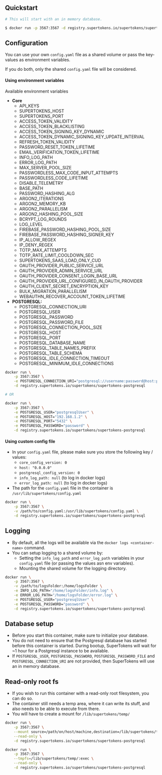 ## Quickstart

```bash
# This will start with an in memory database.

$ docker run -p 3567:3567 -d registry.supertokens.io/supertokens/supertokens-postgresql
```

## Configuration
You can use your own `config.yaml` file as a shared volume or pass the key-values as environment variables. 

If you do both, only the shared `config.yaml` file will be considered.
  
#### Using environment variables
Available environment variables
- **Core**
	- API\_KEYS
	- SUPERTOKENS\_HOST
	- SUPERTOKENS\_PORT
	- ACCESS\_TOKEN\_VALIDITY
	- ACCESS\_TOKEN\_BLACKLISTING
	- ACCESS\_TOKEN\_SIGNING\_KEY\_DYNAMIC
	- ACCESS\_TOKEN\_DYNAMIC\_SIGNING\_KEY\_UPDATE\_INTERVAL
	- REFRESH\_TOKEN\_VALIDITY
	- PASSWORD\_RESET\_TOKEN\_LIFETIME
	- EMAIL\_VERIFICATION\_TOKEN\_LIFETIME
	- INFO\_LOG\_PATH
	- ERROR\_LOG\_PATH
    - MAX\_SERVER\_POOL\_SIZE
	- PASSWORDLESS\_MAX\_CODE\_INPUT\_ATTEMPTS
	- PASSWORDLESS\_CODE\_LIFETIME
	- DISABLE\_TELEMETRY
	- BASE\_PATH
	- PASSWORD\_HASHING\_ALG
	- ARGON2\_ITERATIONS
	- ARGON2\_MEMORY\_KB
	- ARGON2\_PARALLELISM
	- ARGON2\_HASHING\_POOL\_SIZE
	- BCRYPT\_LOG\_ROUNDS
	- LOG\_LEVEL
	- FIREBASE\_PASSWORD\_HASHING\_POOL\_SIZE
	- FIREBASE\_PASSWORD\_HASHING\_SIGNER\_KEY
	- IP\_ALLOW\_REGEX
	- IP\_DENY\_REGEX
	- TOTP\_MAX\_ATTEMPTS
	- TOTP\_RATE\_LIMIT\_COOLDOWN\_SEC
	- SUPERTOKENS\_SAAS\_LOAD\_ONLY\_CUD
	- OAUTH\_PROVIDER\_PUBLIC\_SERVICE\_URL
	- OAUTH\_PROVIDER\_ADMIN\_SERVICE\_URL
	- OAUTH\_PROVIDER\_CONSENT\_LOGIN\_BASE\_URL
	- OAUTH\_PROVIDER\_URL\_CONFIGURED\_IN\_OAUTH\_PROVIDER
	- OAUTH\_CLIENT\_SECRET\_ENCRYPTION\_KEY
	- BULK\_MIGRATION\_PARALLELISM
	- WEBAUTHN\_RECOVER\_ACCOUNT\_TOKEN\_LIFETIME
- **POSTGRESQL:**
	- POSTGRESQL\_CONNECTION\_URI
	- POSTGRESQL\_USER
	- POSTGRESQL\_PASSWORD
	- POSTGRESQL\_PASSWORD\_FILE
	- POSTGRESQL\_CONNECTION\_POOL\_SIZE
	- POSTGRESQL\_HOST
	- POSTGRESQL\_PORT
	- POSTGRESQL\_DATABASE\_NAME
	- POSTGRESQL\_TABLE\_NAMES\_PREFIX
	- POSTGRESQL\_TABLE\_SCHEMA
	- POSTGRESQL\_IDLE\_CONNECTION\_TIMEOUT
	- POSTGRESQL\_MINIMUM\_IDLE\_CONNECTIONS
  

```bash
docker run \
	-p 3567:3567 \
	-e POSTGRESQL_CONNECTION_URI="postgresql://username:password@host:port/dbName" \
	-d registry.supertokens.io/supertokens/supertokens-postgresql

# OR

docker run \
	-p 3567:3567 \
	-e POSTGRESQL_USER="postgresqlUser" \
	-e POSTGRESQL_HOST="192.168.1.2" \
	-e POSTGRESQL_PORT="5432" \
	-e POSTGRESQL_PASSWORD="password" \
	-d registry.supertokens.io/supertokens/supertokens-postgresql
```

#### Using custom config file
- In your `config.yaml` file, please make sure you store the following key / values:
  - `core_config_version: 0`
  - `host: "0.0.0.0"`
  - `postgresql_config_version: 0`
  - `info_log_path: null` (to log in docker logs)
  - `error_log_path: null` (to log in docker logs)
- The path for the `config.yaml` file in the container is `/usr/lib/supertokens/config.yaml`

```bash
docker run \
	-p 3567:3567 \
	-v /path/to/config.yaml:/usr/lib/supertokens/config.yaml \
	-d registry.supertokens.io/supertokens/supertokens-postgresql
```

## Logging
- By default, all the logs will be available via the `docker logs <container-name>` command.
- You can setup logging to a shared volume by:
	- Setting the `info_log_path` and `error_log_path` variables in your `config.yaml` file (or passing the values asn env variables).
	- Mounting the shared volume for the logging directory.

```bash
docker run \
	-p 3567:3567 \
	-v /path/to/logsFolder:/home/logsFolder \
	-e INFO_LOG_PATH="/home/logsFolder/info.log" \
	-e ERROR_LOG_PATH="/home/logsFolder/error.log" \
	-e POSTGRESQL_USER="postgresqlUser" \
	-e POSTGRESQL_PASSWORD="password" \
	-d registry.supertokens.io/supertokens/supertokens-postgresql
```

## Database setup
- Before you start this container, make sure to initialize your database.
- You do not need to ensure that the Postgresql database has started before this container is started. During bootup, SuperTokens will wait for ~1 hour for a Postgresql instance to be available.
- If `POSTGRESQL_USER`, `POSTGRESQL_PASSWORD`, `POSTGRESQL_PASSWORD_FILE` and `POSTGRESQL_CONNECTION_URI` are not provided, then SuperTokens will use an in memory database.


## Read-only root fs
- If you wish to run this container with a read-only root filesystem, you can do so.
- The container still needs a temp area, where it can write its stuff, and also needs to be able to execute from there.
- You will have to create a mount for `/lib/supertokens/temp/`

```bash
docker run \
	-p 3567:3567 \
	--mount source=/path/on/host/machine,destination=/lib/supertokens/temp/,type=bind \
	--read-only \
	-d registry.supertokens.io/supertokens/supertokens-postgresql
```

```bash
docker run \
	-p 3567:3567 \
	--tmpfs=/lib/supertokens/temp/:exec \
	--read-only \
	-d registry.supertokens.io/supertokens/supertokens-postgresql
```